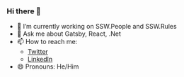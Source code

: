 ### Hi there 👋

- 🔭 I’m currently working on SSW.People and SSW.Rules
- 💬 Ask me about Gatsby, React, .Net
- 📫 How to reach me: 
  - [Twitter](@boissiere_Seb)
  - [LinkedIn](https://www.linkedin.com/in/s%C3%A9bastien-boissi%C3%A8re-71b76637/?locale=en_US)
- 😄 Pronouns: He/Him


